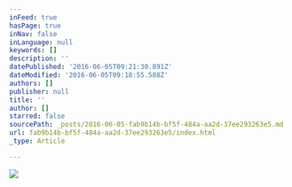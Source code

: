 ```yaml
---
inFeed: true
hasPage: true
inNav: false
inLanguage: null
keywords: []
description: ''
datePublished: '2016-06-05T09:21:30.891Z'
dateModified: '2016-06-05T09:18:55.588Z'
authors: []
publisher: null
title: ''
author: []
starred: false
sourcePath: _posts/2016-06-05-fab9b14b-bf5f-484a-aa2d-37ee293263e5.md
url: fab9b14b-bf5f-484a-aa2d-37ee293263e5/index.html
_type: Article

---
```

![](https://the-grid-user-content.s3-us-west-2.amazonaws.com/478824a3-ad27-478c-9a1f-0bf3f6cbd02f.jpg)